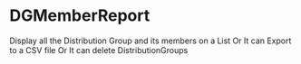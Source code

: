 # DGMemberReport
Display all the Distribution Group and its members on a List  Or It can Export to a CSV file Or It can delete DistributionGroups
